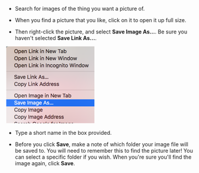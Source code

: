 - Search for images of the thing you want a picture of.

- When you find a picture that you like, click on it to open it up full size.

- Then right-click the picture, and select **Save Image As...**. Be sure you haven't selected **Save Link As...**.

![Menu with Save Image As selected](images/saveImgAs.png)

- Type a short name in the box provided.

- Before you click **Save**, make a note of which folder your image file will be saved to. You will need to remember this to find the picture later! You can select a specific folder if you wish. When you're sure you'll find the image again, click **Save**.